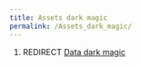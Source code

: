 ```yaml
---
title: Assets dark magic
permalink: /Assets_dark_magic/
---
```


1.  REDIRECT [Data dark magic](Data_dark_magic "wikilink")